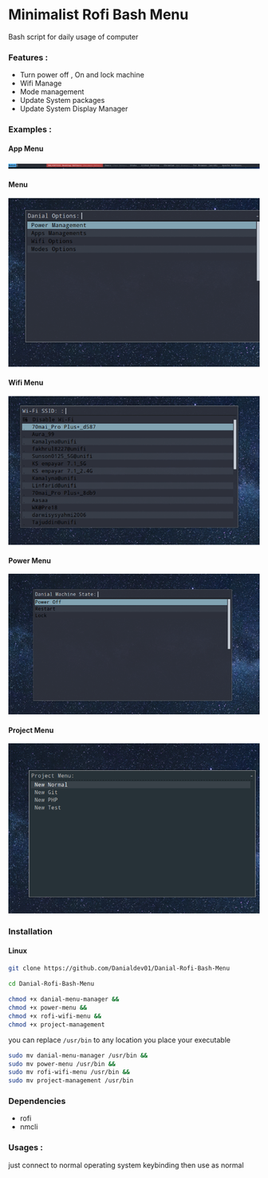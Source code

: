 # Minimalist Rofi Bash Menu 

Bash script for daily usage of computer 
### Features : 
- Turn power off , On and lock machine 
- Wifi Manage
- Mode management 
- Update System packages 
- Update System Display Manager

### Examples :
#### App Menu
![AppMenu](./imgs/App%20Menu.png)

#### Menu
![Menu](./imgs/Menu.png)

#### Wifi Menu
![WifiMenu](./imgs/Wifi%20Menu.png)

#### Power Menu
![PowerMenu](./imgs/Power%20Menu.png)

#### Project Menu
![Alt text](imgs/Project%20Menu.png)

### Installation 
#### Linux
```sh 
git clone https://github.com/Danialdev01/Danial-Rofi-Bash-Menu
```
```sh
cd Danial-Rofi-Bash-Menu
```
```sh
chmod +x danial-menu-manager && 
chmod +x power-menu && 
chmod +x rofi-wifi-menu &&
chmod +x project-management 
```
<p>you can replace  <code>/usr/bin</code>  to any location you place your executable</p>

```sh
sudo mv danial-menu-manager /usr/bin && 
sudo mv power-menu /usr/bin && 
sudo mv rofi-wifi-menu /usr/bin &&
sudo mv project-management /usr/bin
```
### Dependencies
- rofi 
- nmcli

### Usages :
just connect to normal operating system keybinding then use as normal 

